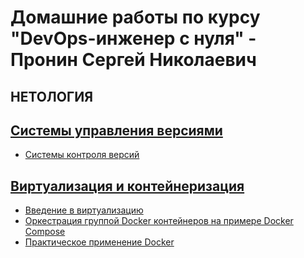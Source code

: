 # Домашние работы по курсу "DevOps-инженер с нуля" - Пронин Сергей Николаевич
НЕТОЛОГИЯ
---
## [Системы управления версиями](git_hw)
- [Системы контроля версий](git_hw/git-01.md)

## [Виртуализация и контейнеризация](virt_hw)
- [Введение в виртуализацию](virt_hw/virt-01.md)
- [Оркестрация группой Docker контейнеров на примере Docker Compose](virt_hw/virt-03/virt-03.md)
- [Практическое применение Docker](virt_hw/virt-04/virt-04.md)